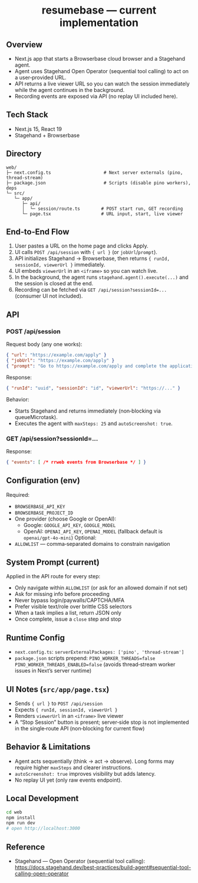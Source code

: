 <div align="center">

# resumebase — current implementation

</div>

## Overview
- Next.js app that starts a Browserbase cloud browser and a Stagehand agent.
- Agent uses Stagehand Open Operator (sequential tool calling) to act on a user‑provided URL.
- API returns a live viewer URL so you can watch the session immediately while the agent continues in the background.
- Recording events are exposed via API (no replay UI included here).

## Tech Stack
- Next.js 15, React 19
- Stagehand + Browserbase

## Directory
```
web/
├─ next.config.ts                    # Next server externals (pino, thread-stream)
├─ package.json                      # Scripts (disable pino workers), deps
└─ src/
   └─ app/
      ├─ api/
      │  └─ session/route.ts        # POST start run, GET recording
      └─ page.tsx                   # URL input, start, live viewer
```

## End‑to‑End Flow
1) User pastes a URL on the home page and clicks Apply.
2) UI calls `POST /api/session` with `{ url }` (or `jobUrl`/`prompt`).
3) API initializes Stagehand → Browserbase, then returns `{ runId, sessionId, viewerUrl }` immediately.
4) UI embeds `viewerUrl` in an `<iframe>` so you can watch live.
5) In the background, the agent runs `stagehand.agent().execute(...)` and the session is closed at the end.
6) Recording can be fetched via `GET /api/session?sessionId=...` (consumer UI not included).

## API
### POST /api/session
Request body (any one works):
```json
{ "url": "https://example.com/apply" }
{ "jobUrl": "https://example.com/apply" }
{ "prompt": "Go to https://example.com/apply and complete the application" }
```
Response:
```json
{ "runId": "uuid", "sessionId": "id", "viewerUrl": "https://..." }
```
Behavior:
- Starts Stagehand and returns immediately (non‑blocking via queueMicrotask).
- Executes the agent with `maxSteps: 25` and `autoScreenshot: true`.

### GET /api/session?sessionId=...
Response:
```json
{ "events": [ /* rrweb events from Browserbase */ ] }
```

## Configuration (env)
Required:
- `BROWSERBASE_API_KEY`
- `BROWSERBASE_PROJECT_ID`
- One provider (choose Google or OpenAI):
  - Google: `GOOGLE_API_KEY`, `GOOGLE_MODEL`
  - OpenAI: `OPENAI_API_KEY`, `OPENAI_MODEL` (fallback default is `openai/gpt-4o-mini`)
Optional:
- `ALLOWLIST` — comma‑separated domains to constrain navigation

## System Prompt (current)
Applied in the API route for every step:
- Only navigate within `ALLOWLIST` (or ask for an allowed domain if not set)
- Ask for missing info before proceeding
- Never bypass login/paywalls/CAPTCHA/MFA
- Prefer visible text/role over brittle CSS selectors
- When a task implies a list, return JSON only
- Once complete, issue a `close` step and stop

## Runtime Config
- `next.config.ts`: `serverExternalPackages: ['pino', 'thread-stream']`
- `package.json` scripts prepend: `PINO_WORKER_THREADS=false PINO_WORKER_THREADS_ENABLED=false`
  (avoids thread‑stream worker issues in Next’s server runtime)

## UI Notes (`src/app/page.tsx`)
- Sends `{ url }` to `POST /api/session`
- Expects `{ runId, sessionId, viewerUrl }`
- Renders `viewerUrl` in an `<iframe>` live viewer
- A “Stop Session” button is present; server‑side stop is not implemented in the single‑route API (non‑blocking for current flow)

## Behavior & Limitations
- Agent acts sequentially (think → act → observe). Long forms may require higher `maxSteps` and clearer instructions.
- `autoScreenshot: true` improves visibility but adds latency.
- No replay UI yet (only raw events endpoint).

## Local Development
```bash
cd web
npm install
npm run dev
# open http://localhost:3000
```

## Reference
- Stagehand — Open Operator (sequential tool calling): https://docs.stagehand.dev/best-practices/build-agent#sequential-tool-calling-open-operator
